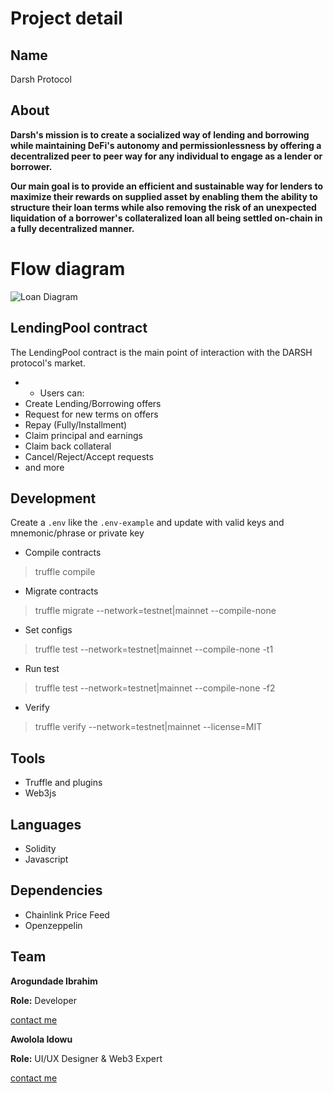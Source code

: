 # Project detail
## Name
Darsh Protocol

## About
**Darsh's mission is to create a socialized way of lending and borrowing while maintaining DeFi's autonomy and permissionlessness by offering a decentralized peer to peer way for any individual to engage as a lender or borrower.**

**Our main goal is to provide an efficient and sustainable way for lenders to maximize their rewards on supplied asset by enabling them the ability to structure their loan terms while also removing the risk of an unexpected liquidation of a borrower's collateralized loan all being settled on-chain in a fully decentralized manner.**

# Flow diagram
![Loan Diagram](https://user-images.githubusercontent.com/123966451/222807924-377c0485-182d-468a-a16c-978bd75d9317.png)

## LendingPool contract
The LendingPool contract is the main point of interaction with the DARSH protocol's market.

 * - Users can:
 * Create Lending/Borrowing offers
 * Request for new terms on offers
 * Repay (Fully/Installment)
 * Claim principal and earnings
 * Claim back collateral
 * Cancel/Reject/Accept requests
 * and more

## Development
Create a `.env` like the `.env-example` and update with valid keys and mnemonic/phrase or private key

 - Compile contracts

> truffle compile

- Migrate contracts

> truffle migrate --network=testnet|mainnet --compile-none

- Set configs

> truffle test --network=testnet|mainnet --compile-none -t1

- Run test

> truffle test --network=testnet|mainnet --compile-none -f2

- Verify

> truffle verify --network=testnet|mainnet <contracts> --license=MIT

## Tools
- Truffle and plugins
- Web3js

## Languages
- Solidity
- Javascript

## Dependencies
- Chainlink Price Feed
- Openzeppelin

## Team
**Arogundade Ibrahim**
 
**Role:** Developer
 
[contact me](https://linktr.ee/devarogundade)

 
 
**Awolola Idowu**
 
**Role:** UI/UX Designer & Web3 Expert
 
[contact me](https://pip.me/krypton)
